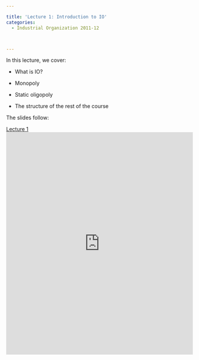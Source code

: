 ```yaml
---

title: 'Lecture 1: Introduction to IO'
categories:
  - Industrial Organization 2011-12



---
```

In this lecture, we cover:




  * What is IO?

  * Monopoly

  * Static oligopoly

  * The structure of the rest of the course


The slides follow:


<a title="View Lecture 1 on Scribd" href="https://www.scribd.com/doc/67599097/Lecture-1" >Lecture 1</a><iframe src="https://www.scribd.com/embeds/67599097/content?start_page=1&view_mode=slideshow&access_key=key-27lul3l92hkrfjvjejpg" data-auto-height="true" data-aspect-ratio="1.33333333333333" scrolling="no" width="100%" height="600" frameborder="0"></iframe>